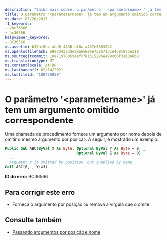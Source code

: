 ```yaml
---
description: "Saiba mais sobre: o parâmetro ' <parametername> ' já tem um argumento omitido correspondente"
title: O parâmetro '<parametername>' já tem um argumento omitido correspondente
ms.date: 07/20/2015
f1_keywords:
- vbc36566
- bc36566
helpviewer_keywords:
- BC36566
ms.assetid: b37af6bc-abd0-4436-bf8a-a467e3603342
ms.openlocfilehash: e997d43a3de9a56b6eee738b715ce439197be319
ms.sourcegitcommit: 10e719780594efc781b15295e499c66f316068b8
ms.translationtype: MT
ms.contentlocale: pt-BR
ms.lasthandoff: 02/14/2021
ms.locfileid: "100455958"
---
```

# <a name="parameter-parametername-already-has-a-matching-omitted-argument"></a>O parâmetro '\<parametername>' já tem um argumento omitido correspondente

Uma chamada de procedimento fornece um argumento por nome depois de omitir o mesmo argumento por posição. A seguir, é mostrado um exemplo:
  
```vb  
Public Sub ABC(ByVal X As Byte, Optional ByVal Y As Byte = 0, _  
                                Optional ByVal Z As Byte = 0)  
' ...  
' Argument Y is omitted by position, but supplied by name.  
Call ABC(6, , Y:=3)
```  
  
 **ID do erro:** BC36566  
  
## <a name="to-correct-this-error"></a>Para corrigir este erro  
  
- Forneça o argumento por posição ou remova a vírgula que o omite.  
  
## <a name="see-also"></a>Consulte também

- [Passando argumentos por posição e nome](../programming-guide/language-features/procedures/passing-arguments-by-position-and-by-name.md)
